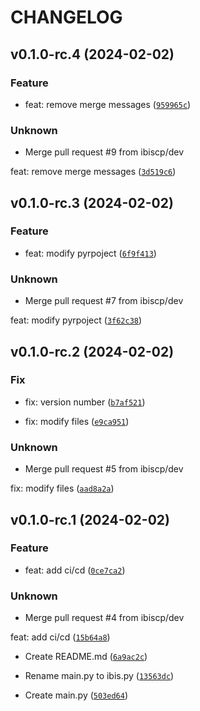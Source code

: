 # CHANGELOG



## v0.1.0-rc.4 (2024-02-02)

### Feature

* feat: remove merge messages ([`959965c`](https://github.com/ibiscp/simple_python/commit/959965cda74bed00f377f958f6e39010e9f7d29f))

### Unknown

* Merge pull request #9 from ibiscp/dev

feat: remove merge messages ([`3d519c6`](https://github.com/ibiscp/simple_python/commit/3d519c656d36e03c69769fc22c6413b5a75a4ad5))


## v0.1.0-rc.3 (2024-02-02)

### Feature

* feat: modify pyrpoject ([`6f9f413`](https://github.com/ibiscp/simple_python/commit/6f9f413d6ec2391c6c559a8101e795e2df6a6a76))

### Unknown

* Merge pull request #7 from ibiscp/dev

feat: modify pyrpoject ([`3f62c38`](https://github.com/ibiscp/simple_python/commit/3f62c380ce3b86d19b0ec083bab60c9ff428d3d0))


## v0.1.0-rc.2 (2024-02-02)

### Fix

* fix: version number ([`b7af521`](https://github.com/ibiscp/simple_python/commit/b7af521485ffc7f93ea423e343f38795a35de928))

* fix: modify files ([`e9ca951`](https://github.com/ibiscp/simple_python/commit/e9ca951f392e38d674e3c3a6944f4b8fc4d3fb30))

### Unknown

* Merge pull request #5 from ibiscp/dev

fix: modify files ([`aad8a2a`](https://github.com/ibiscp/simple_python/commit/aad8a2ab788ff9af4842ff75880ac8aeb513b094))


## v0.1.0-rc.1 (2024-02-02)

### Feature

* feat: add ci/cd ([`0ce7ca2`](https://github.com/ibiscp/simple_python/commit/0ce7ca248ecd0b0cc765cfa297c527cb1ff37dcb))

### Unknown

* Merge pull request #4 from ibiscp/dev

feat: add ci/cd ([`15b64a8`](https://github.com/ibiscp/simple_python/commit/15b64a86ad6d49bfe8af026fe8a16e5439653b00))

* Create README.md ([`6a9ac2c`](https://github.com/ibiscp/simple_python/commit/6a9ac2c632f5333fa52cdc28d8a3f231edd1aca6))

* Rename main.py to ibis.py ([`13563dc`](https://github.com/ibiscp/simple_python/commit/13563dcc0796332d5d69a252179d9184ee4b2064))

* Create main.py ([`503ed64`](https://github.com/ibiscp/simple_python/commit/503ed6484e1e15d5ba74b2c6a24368de30228610))
